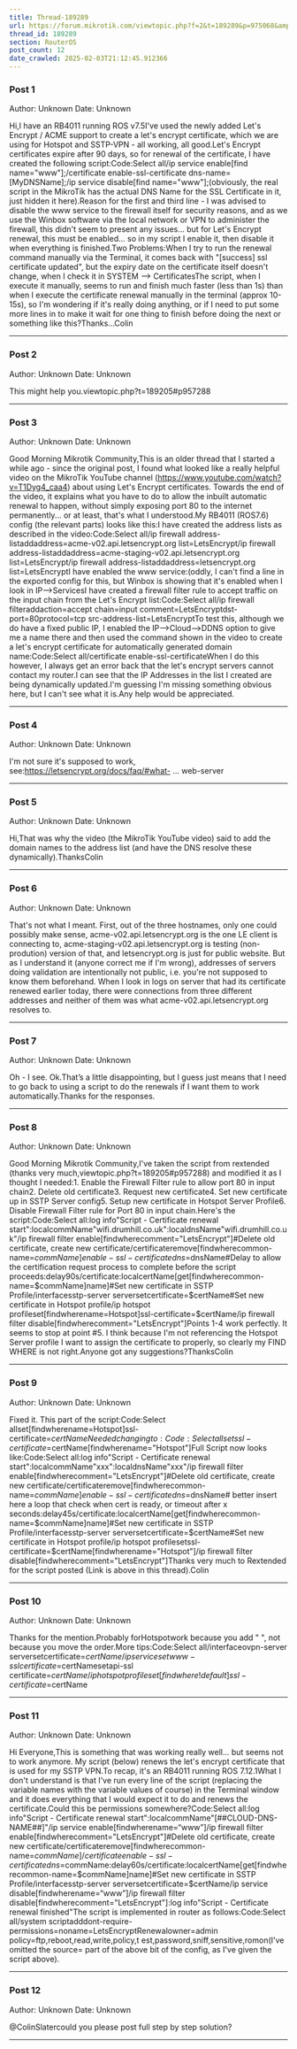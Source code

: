 ```yaml
---
title: Thread-189289
url: https://forum.mikrotik.com/viewtopic.php?f=2&t=189289&p=975068&amp;sid=49f92a630bc7970d8ca50523be880e8f#p975068
thread_id: 189289
section: RouterOS
post_count: 12
date_crawled: 2025-02-03T21:12:45.912366
---
```


### Post 1
Author: Unknown
Date: Unknown

Hi,I have an RB4011 running ROS v7.5I've used the newly added Let's Encrypt / ACME support to create a let's encrypt certificate, which we are using for Hotspot and SSTP-VPN - all working, all good.Let's Encrypt certificates expire after 90 days, so for renewal of the certificate, I have created the following script:Code:Select all/ip service enable[find name="www"];/certificate enable-ssl-certificate dns-name=[MyDNSName];/ip service disable[find name="www"];(obviously, the real script in the MikroTik has the actual DNS Name for the SSL Certificate in it, just hidden it here).Reason for the first and third line - I was advised to disable the www service to the firewall itself for security reasons, and as we use the Winbox software via the local network or VPN to administer the firewall, this didn't seem to present any issues... but for Let's Encrypt renewal, this must be enabled... so in my script I enable it, then disable it when everything is finished.Two Problems:When I try to run the renewal command manually via the Terminal, it comes back with "[success] ssl certificate updated", but the expiry date on the certificate itself doesn't change, when I check it in SYSTEM --> CertificatesThe script, when I execute it manually, seems to run and finish much faster (less than 1s) than when I execute the certificate renewal manually in the terminal (approx 10-15s), so I'm wondering if it's really doing anything, or if I need to put some more lines in to make it wait for one thing to finish before doing the next or something like this?Thanks...Colin

---
### Post 2
Author: Unknown
Date: Unknown

This might help you.viewtopic.php?t=189205#p957288

---
### Post 3
Author: Unknown
Date: Unknown

Good Morning Mikrotik Community,This is an older thread that I started a while ago - since the original post, I found what looked like a really helpful video on the MikroTik YouTube channel (https://www.youtube.com/watch?v=T1Dyg4_caa4) about using Let's Encrypt certificates. Towards the end of the video, it explains what you have to do to allow the inbuilt automatic renewal to happen, without simply exposing port 80 to the internet permanently... or at least, that's what I understood.My RB4011 (ROS7.6) config (the relevant parts) looks like this:I have created the address lists as described in the video:Code:Select all/ip firewall address-listaddaddress=acme-v02.api.letsencrypt.org list=LetsEncrypt/ip firewall address-listaddaddress=acme-staging-v02.api.letsencrypt.org list=LetsEncrypt/ip firewall address-listaddaddress=letsencrypt.org list=LetsEncryptI have enabled the www service:(oddly, I can't find a line in the exported config for this, but Winbox is showing that it's enabled when I look in IP-->ServicesI have created a firewall filter rule to accept traffic on the input chain from the Let's Encrypt list:Code:Select all/ip firewall filteraddaction=accept chain=input comment=LetsEncryptdst-port=80protocol=tcp src-address-list=LetsEncryptTo test this, although we do have a fixed public IP, I enabled the IP-->Cloud-->DDNS option to give me a name there and then used the command shown in the video to create a let's encrypt certificate for automatically generated domain name:Code:Select all/certificate enable-ssl-certificateWhen I do this however, I always get an error back that the let's encrypt servers cannot contact my router.I can see that the IP Addresses in the list I created are being dynamically updated.I'm guessing I'm missing something obvious here, but I can't see what it is.Any help would be appreciated.

---
### Post 4
Author: Unknown
Date: Unknown

I'm not sure it's supposed to work, see:https://letsencrypt.org/docs/faq/#what- ... web-server

---
### Post 5
Author: Unknown
Date: Unknown

Hi,That was why the video (the MikroTik YouTube video) said to add the domain names to the address list (and have the DNS resolve these dynamically).ThanksColin

---
### Post 6
Author: Unknown
Date: Unknown

That's not what I meant. First, out of the three hostnames, only one could possibly make sense, acme-v02.api.letsencrypt.org is the one LE client is connecting to, acme-staging-v02.api.letsencrypt.org is testing (non-prodution) version of that, and letsencrypt.org is just for public website. But as I understand it (anyone correct me if I'm wrong), addresses of servers doing validation are intentionally not public, i.e. you're not supposed to know them beforehand. When I look in logs on server that had its certificate renewed earlier today, there were connections from three different addresses and neither of them was what acme-v02.api.letsencrypt.org resolves to.

---
### Post 7
Author: Unknown
Date: Unknown

Oh - I see. Ok.That’s a little disappointing, but I guess just means that I need to go back to using a script to do the renewals if I want them to work automatically.Thanks for the responses.

---
### Post 8
Author: Unknown
Date: Unknown

Good Morning Mikrotik Community,I've taken the script from rextended (thanks very much,viewtopic.php?t=189205#p957288) and modified it as I thought I needed:1. Enable the Firewall Filter rule to allow port 80 in input chain2. Delete old certificate3. Request new certificate4. Set new certificate up in SSTP Server config5. Setup new certificate in Hotspot Server Profile6. Disable Firewall Filter rule for Port 80 in input chain.Here's the script:Code:Select all:log info"Script - Certificate renewal start":localcommName"wifi.drumhill.co.uk":localdnsName"wifi.drumhill.co.uk"/ip firewall filter
enable[findwherecomment="LetsEncrypt"]#Delete old certificate, create new certificate/certificateremove[findwherecommon-name=$commName]enable-ssl-certificate dns=$dnsName#Delay to allow the certification request process to complete before the script proceeds:delay90s/certificate:localcertName[get[findwherecommon-name=$commName]name]#Set new certificate in SSTP Profile/interfacesstp-server serversetcertificate=$certName#Set new certificate in Hotspot profile/ip hotspot profileset[findwherename=Hotspot]ssl-certificate=$certName/ip firewall filter
disable[findwherecomment="LetsEncrypt"]Points 1-4 work perfectly. It seems to stop at point #5. I think because I'm not referencing the Hotspot Server profile I want to assign the certificate to properly, so clearly my FIND WHERE is not right.Anyone got any suggestions?ThanksColin

---
### Post 9
Author: Unknown
Date: Unknown

Fixed it. This part of the script:Code:Select allset[findwherename=Hotspot]ssl-certificate=$certNameNeeded changing to:Code:Select allsetssl-certificate=$certName[findwherename="Hotspot"]Full Script now looks like:Code:Select all:log info"Script - Certificate renewal start":localcommName"xxx":localdnsName"xxx"/ip firewall filter
enable[findwherecomment="LetsEncrypt"]#Delete old certificate, create new certificate/certificateremove[findwherecommon-name=$commName]enable-ssl-certificate dns=$dnsName# better insert here a loop that check when cert is ready, or timeout after x seconds:delay45s/certificate:localcertName[get[findwherecommon-name=$commName]name]#Set new certificate in SSTP Profile/interfacesstp-server serversetcertificate=$certName#Set new certificate in Hotspot profile/ip hotspot profilesetssl-certificate=$certName[findwherename="Hotspot"]/ip firewall filter
disable[findwherecomment="LetsEncrypt"]Thanks very much to Rextended for the script posted (Link is above in this thread).Colin

---
### Post 10
Author: Unknown
Date: Unknown

Thanks for the mention.Probably forHotspotwork because you add " ", not because you move the order.More tips:Code:Select all/interfaceovpn-server serversetcertificate=$certName/ip servicesetwww-ssl certificate=$certNamesetapi-ssl certificate=$certName/ip hotspot profileset[findwhere!default]ssl-certificate=$certName

---
### Post 11
Author: Unknown
Date: Unknown

Hi Everyone,This is something that was working really well... but seems not to work anymore. My script (below) renews the let's encrypt certificate that is used for my SSTP VPN.To recap, it's an RB4011 running ROS 7.12.1What I don't understand is that I've run every line of the script (replacing the variable names with the variable values of course) in the Terminal window and it does everything that I would expect it to do and renews the certificate.Could this be permissions somewhere?Code:Select all:log info"Script - Certificate renewal start":localcommName"[##CLOUD-DNS-NAME##]"/ip service enable[findwherename=“www”]/ip firewall filter enable[findwherecomment="LetsEncrypt"]#Delete old certificate, create new certificate/certificateremove[findwherecommon-name=$commName]/certificate enable-ssl-certificate dns=$commName:delay60s/certificate:localcertName[get[findwherecommon-name=$commName]name]#Set new certificate in SSTP Profile/interfacesstp-server serversetcertificate=$certName/ip service disable[findwherename=“www”]/ip firewall filter disable[findwherecomment="LetsEncrypt"]:log info"Script - Certificate renewal finished"The script is implemented in router as follows:Code:Select all/system scriptadddont-require-permissions=noname=LetsEncryptRenewalowner=admin policy=ftp,reboot,read,write,policy,t
est,password,sniff,sensitive,romon(I've omitted the source= part of the above bit of the config, as I've given the script above).

---
### Post 12
Author: Unknown
Date: Unknown

@ColinSlatercould you please post full step by step solution?

---
